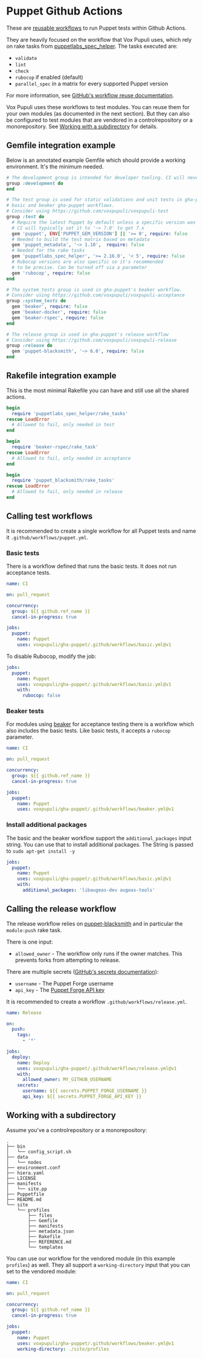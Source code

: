 # Puppet Github Actions

These are [reusable workflows](https://docs.github.com/en/actions/learn-github-actions/reusing-workflows) to run Puppet tests within Github Actions.

They are heavily focused on the workflow that Vox Pupuli uses, which rely on rake tasks from [puppetlabs_spec_helper](https://github.com/puppetlabs/puppetlabs_spec_helper). The tasks executed are:

* `validate`
* `lint`
* `check`
* `rubocop` if enabled (default)
* `parallel_spec` in a matrix for every supported Puppet version

For more information, see [GitHub's workflow reuse documentation](https://docs.github.com/en/actions/learn-github-actions/reusing-workflows).

Vox Pupuli uses these workflows to test modules. You can reuse them for your own
modules (as documented in the next section). But they can also be configured to
test modules that are vendored in a controlrepository or a monorepository. See
[Working with a subdirectory](#Working-with-a-subdirectory) for details.

## Gemfile integration example

Below is an annotated example Gemfile which should provide a working environment. It's the minimum needed.

```ruby
# The development group is intended for developer tooling. CI will never install this.
group :development do
end

# The test group is used for static validations and unit tests in gha-puppet's
# basic and beaker gha-puppet workflows.
# Consider using https://github.com/voxpupuli/voxpupuli-test
group :test do
  # Require the latest Puppet by default unless a specific version was requested
  # CI will typically set it to '~> 7.0' to get 7.x
  gem 'puppet', ENV['PUPPET_GEM_VERSION'] || '>= 0', require: false
  # Needed to build the test matrix based on metadata
  gem 'puppet_metadata', '~> 1.10',  require: false
  # Needed for the rake tasks
  gem 'puppetlabs_spec_helper', '>= 2.16.0', '< 5', require: false
  # Rubocop versions are also specific so it's recommended
  # to be precise. Can be turned off via a parameter
  gem 'rubocop', require: false
end

# The system_tests group is used in gha-puppet's beaker workflow.
# Consider using https://github.com/voxpupuli/voxpupuli-acceptance
group :system_tests do
  gem 'beaker', require: false
  gem 'beaker-docker', require: false
  gem 'beaker-rspec', require: false
end

# The release group is used in gha-puppet's release workflow
# Consider using https://github.com/voxpupuli/voxpupuli-release
group :release do
  gem 'puppet-blacksmith', '~> 6.0', require: false
end
```

## Rakefile integration example

This is the most minimal Rakefile you can have and still use all the shared
actions.

```ruby
begin
  require 'puppetlabs_spec_helper/rake_tasks'
rescue LoadError
  # Allowed to fail, only needed in test
end

begin
  require 'beaker-rspec/rake_task'
rescue LoadError
  # Allowed to fail, only needed in acceptance
end

begin
  require 'puppet_blacksmith/rake_tasks'
rescue LoadError
  # Allowed to fail, only needed in release
end
```

## Calling test workflows

It is recommended to create a single workflow for all Puppet tests and name it `.github/workflows/puppet.yml`.

### Basic tests

There is a workflow defined that runs the basic tests. It does not run acceptance tests.

```yaml
name: CI

on: pull_request

concurrency:
  group: ${{ github.ref_name }}
  cancel-in-progress: true

jobs:
  puppet:
    name: Puppet
    uses: voxpupuli/gha-puppet/.github/workflows/basic.yml@v1
```

To disable Rubocop, modify the job:

```yaml
jobs:
  puppet:
    name: Puppet
    uses: voxpupuli/gha-puppet/.github/workflows/basic.yml@v1
    with:
      rubocop: false
```

### Beaker tests

For modules using [beaker](https://github.com/voxpupuli/beaker) for acceptance testing there is a workflow which also includes the basic tests. Like basic tests, it accepts a `rubocop` parameter.

```yaml
name: CI

on: pull_request

concurrency:
  group: ${{ github.ref_name }}
  cancel-in-progress: true

jobs:
  puppet:
    name: Puppet
    uses: voxpupuli/gha-puppet/.github/workflows/beaker.yml@v1
```

### Install additional packages

The basic and the beaker workflow support the `additional_packages` input string. You can use that to install additional packages. The String is passed to `sudo apt-get install -y`

```yaml
jobs:
  puppet:
    name: Puppet
    uses: voxpupuli/gha-puppet/.github/workflows/basic.yml@v1
    with:
      additional_packages: 'libaugeas-dev augeas-tools'
```

## Calling the release workflow

The release workflow relies on [puppet-blacksmith](https://github.com/voxpupuli/puppet-blacksmith) and in particular the `module:push` rake task.

There is one input:
* `allowed_owner` - The workflow only runs if the owner matches. This prevents forks from attempting to release.

There are multiple secrets ([GitHub's secrets documentation](https://docs.github.com/en/actions/security-guides/encrypted-secrets)):
* `username` - The Puppet Forge username
* `api_key` - The [Puppet Forge API key](https://forgeapi.puppet.com/#section/Authentication/ApiKeyAuth)

It is recommended to create a workflow `.github/workflows/release.yml`.

```yaml
name: Release

on:
  push:
    tags:
      - '*'

jobs:
  deploy:
    name: Deploy
    uses: voxpupuli/gha-puppet/.github/workflows/release.yml@v1
    with:
      allowed_owner: MY_GITHUB_USERNAME
    secrets:
      username: ${{ secrets.PUPPET_FORGE_USERNAME }}
      api_key: ${{ secrets.PUPPET_FORGE_API_KEY }}
```

## Working with a subdirectory

Assume you've a controlrepository or a monorepository:

```
.
├── bin
│   └── config_script.sh
├── data
│   └── nodes
├── environment.conf
├── hiera.yaml
├── LICENSE
├── manifests
│   └── site.pp
├── Puppetfile
├── README.md
└── site
    └── profiles
        ├── files
        ├── Gemfile
        ├── manifests
        ├── metadata.json
        ├── Rakefile
        ├── REFERENCE.md
        └── templates
```

You can use our workflow for the vendored module (in this example `profiles`) as
well. They all support a `working-directory` input that you can set to the
vendored module:

```yaml
name: CI

on: pull_request

concurrency:
  group: ${{ github.ref_name }}
  cancel-in-progress: true

jobs:
  puppet:
    name: Puppet
    uses: voxpupuli/gha-puppet/.github/workflows/beaker.yml@v1
    working-directory: ./site/profiles
```
